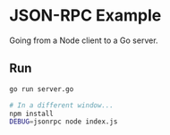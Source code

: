 # JSON-RPC Example

Going from a Node client to a Go server.

## Run

```sh
go run server.go

# In a different window...
npm install
DEBUG=jsonrpc node index.js
```
